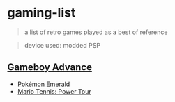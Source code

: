 # gaming-list
> a list of retro games played as a best of reference


> device used: modded PSP

## [Gameboy Advance](https://en.wikipedia.org/wiki/Game_Boy_Advance)

- [Pokémon Emerald](https://en.wikipedia.org/wiki/Pok%C3%A9mon_Emerald)
- [Mario Tennis: Power Tour](https://en.wikipedia.org/wiki/Mario_Tennis:_Power_Tour)
